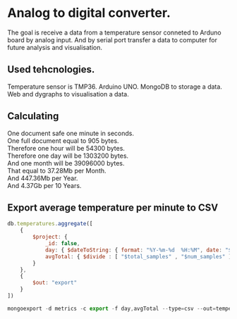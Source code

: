# Analog to digital converter.

The goal is receive a data from a temperature sensor conneted to Arduno board by analog input. And by serial port transfer a data to computer for future analysis and visualisation.

## Used tehcnologies.

Temperature sensor is TMP36.
Arduino UNO.
MongoDB to storage a data.
Web and dygraphs to visualisation a data.

## Calculating

One document safe one minute in seconds.  
One full document equal to 905 bytes.  
Therefore one hour will be 54300 bytes.  
Therefore one day will be 1303200 bytes.  
And one month will be 39096000 bytes.  
That equal to 37.28Mb per Month.  
And 447.36Mb per Year.  
And 4.37Gb per 10 Years.   

## Export average temperature per minute to CSV

```javascript
db.temperatures.aggregate([
	{ 
		$project: {
			_id: false,
			day: { $dateToString: { format: "%Y-%m-%d  %H:%M", date: "$timestamp" } },
			avgTotal: { $divide : [ "$total_samples" , "$num_samples" ] } 
		} 
	},
	{
		$out: "export"
	}
])

mongoexport -d metrics -c export -f day,avgTotal --type=csv --out=temperatres.csv
```